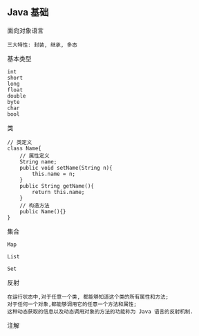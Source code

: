 ## Java 基础
面向对象语言

    三大特性: 封装, 继承, 多态

基本类型
    
    int
    short
    long
    float
    double
    byte
    char
    bool

类
    
    // 类定义
    class Name{
        // 属性定义
        String name;
        public void setName(String n){
            this.name = n;
        }
        public String getName(){
            return this.name;    
        }
        // 构造方法
        public Name(){}
    }

集合

    Map
    
    List

    Set


反射
    
    在运行状态中,对于任意一个类, 都能够知道这个类的所有属性和方法;
    对于任何一个对象,都能够调用它的任意一个方法和属性;
    这种动态获取的信息以及动态调用对象的方法的功能称为 Java 语言的反射机制.

注解

